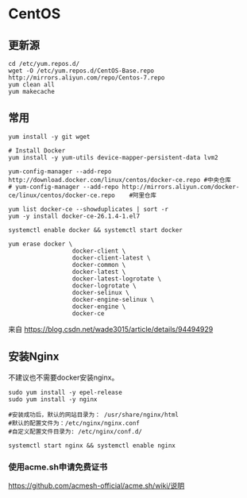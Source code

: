 # CentOS

## 更新源

```shell
cd /etc/yum.repos.d/
wget -O /etc/yum.repos.d/CentOS-Base.repo http://mirrors.aliyun.com/repo/Centos-7.repo
yum clean all
yum makecache 
```

## 常用

```shell
yum install -y git wget
```

```shell
# Install Docker
yum install -y yum-utils device-mapper-persistent-data lvm2

yum-config-manager --add-repo http://download.docker.com/linux/centos/docker-ce.repo #中央仓库
# yum-config-manager --add-repo http://mirrors.aliyun.com/docker-ce/linux/centos/docker-ce.repo    #阿里仓库

yum list docker-ce --showduplicates | sort -r
yum -y install docker-ce-26.1.4-1.el7

systemctl enable docker && systemctl start docker

yum erase docker \
                  docker-client \
                  docker-client-latest \
                  docker-common \
                  docker-latest \
                  docker-latest-logrotate \
                  docker-logrotate \
                  docker-selinux \
                  docker-engine-selinux \
                  docker-engine \
                  docker-ce
```

来自 https://blog.csdn.net/wade3015/article/details/94494929

## 安装Nginx

不建议也不需要docker安装nginx。

```shell
sudo yum install -y epel-release
sudo yum install -y nginx

#安装成功后，默认的网站目录为： /usr/share/nginx/html
#默认的配置文件为：/etc/nginx/nginx.conf
#自定义配置文件目录为: /etc/nginx/conf.d/

systemctl start nginx && systemctl enable nginx
```

### 使用acme.sh申请免费证书

https://github.com/acmesh-official/acme.sh/wiki/说明
